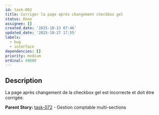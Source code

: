 ```yaml
---
id: task-002
title: Corriger la page après changement checkbox gel
status: Done
assignee: []
created_date: '2025-10-13 07:46'
updated_date: '2025-10-27 17:55'
labels:
  - bug
  - interface
dependencies: []
priority: medium
ordinal: 49000
---
```


## Description

<!-- SECTION:DESCRIPTION:BEGIN -->
La page après changement de la checkbox gel est incorrecte et doit être corrigée.

**Parent Story:** [task-072](task-072) - Gestion comptable multi-sections
<!-- SECTION:DESCRIPTION:END -->

